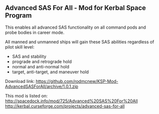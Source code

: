 ## Advanced SAS For All - Mod for Kerbal Space Program
This enables all advanced SAS functionality on all command pods and probe bodies in career mode.

All manned and unmanned ships will gain these SAS abilities regardless of pilot skill level:
* SAS and stability
* prograde and retrograde hold
* normal and anti-normal hold
* target, anti-target, and maneuver hold

Download link: https://github.com/rodmcnew/KSP-Mod-AdvancedSASForAll/archive/1.0.1.zip

This mod is listed on:
http://spacedock.info/mod/725/Advanced%20SAS%20For%20All
http://kerbal.curseforge.com/projects/advanced-sas-for-all
